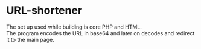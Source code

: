 # URL-shortener
The set up used while building is core PHP and HTML.  
The program encodes the URL in base64 and later on decodes and redirect it to the main page. 
